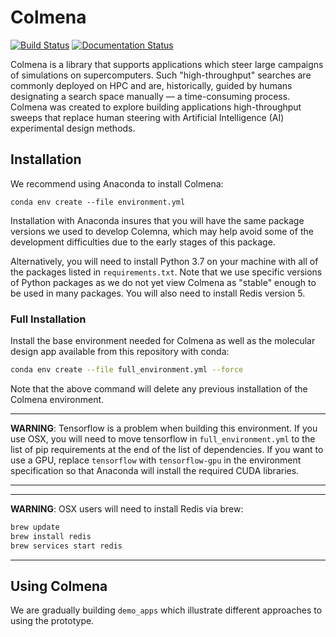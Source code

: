 # Colmena

[![Build Status](https://travis-ci.com/exalearn/colmena.svg?branch=master)](https://travis-ci.com/exalearn/colmena)
[![Documentation Status](https://readthedocs.org/projects/colmena/badge/?version=latest)](https://colmena.readthedocs.io/en/latest/?badge=latest)

Colmena is a library that supports applications which steer large campaigns of simulations on supercomputers.
Such "high-throughput" searches are commonly deployed on HPC and are, historically, 
guided by humans designating a search space manually &mdash; a time-consuming process.
Colmena was created to explore building applications high-throughput sweeps that replace human steering
with Artificial Intelligence (AI) experimental design methods. 

## Installation

We recommend using Anaconda to install Colmena:

`conda env create --file environment.yml`

Installation with Anaconda insures that you will have the same package
versions we used to develop Colemna, which may help avoid some of the 
development difficulties due to the early stages of this package.

Alternatively, you will need to install Python 3.7 on your machine with
all of the packages listed in `requirements.txt`.
Note that we use specific versions of Python packages as we do not yet
view Colmena as "stable" enough to be used in many packages. 
You will also need to install Redis version 5.

### Full Installation

Install the base environment needed for Colmena as well as the molecular design app available
from this repository with conda: 

```bash
conda env create --file full_environment.yml --force
```

Note that the above command will delete any previous installation of the Colmena environment.

----
**WARNING**: Tensorflow is a problem when building this environment. If you use OSX, you 
will need to move tensorflow in `full_environment.yml` to the list of pip requirements at 
the end of the list of dependencies. If you want to use a GPU, replace `tensorflow` with 
`tensorflow-gpu` in the environment specification so that Anaconda will install
the required CUDA libraries.

----

----
**WARNING**: OSX users will need to install Redis via brew:

```bash
brew update
brew install redis
brew services start redis
```

----

## Using Colmena

We are gradually building ``demo_apps`` which illustrate different approaches to using the prototype.

